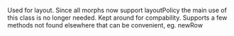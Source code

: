 Used for layout.
Since all morphs now support layoutPolicy the main use of this class is no longer needed.
Kept around for compability. 
Supports a few methods not found elsewhere that can be convenient, eg. newRow

